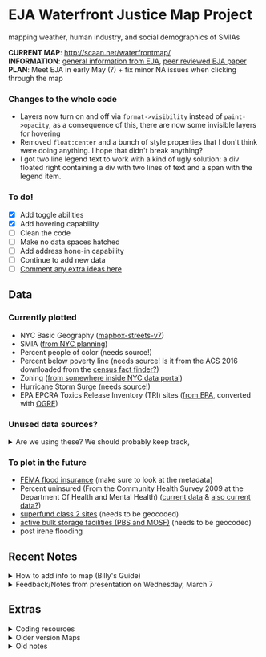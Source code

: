 # EJA Waterfront Justice Map Project
mapping weather, human industry, and social demographics of SMIAs  
  
**CURRENT MAP**: http://scaan.net/waterfrontmap/  
**INFORMATION**: [general information from EJA](http://www.nyc-eja.org/campaigns/waterfront-justice-project/), [peer reviewed EJA paper](http://www.tandfonline.com/doi/full/10.1080/13549839.2014.949644?scroll=top&needAccess=true)  
**PLAN**: Meet EJA in early May (?) + fix minor NA issues when clicking through the map

### Changes to the whole code 
- Layers now turn on and off via `format->visibility` instead of `paint->opacity`, as a consequence of this, there are now some invisible layers for hovering 
- Removed `float:center` and a bunch of style properties that I don't think were doing anything. I hope that didn't break anything?
- I got two line legend text to work with a kind of ugly solution: a div floated right containing a div with two lines of text and a span with the legend item. 

### To do!
 
- [x] Add toggle abilities 
- [x] Add hovering capability
- [ ] Clean the code 
- [ ] Make no data spaces hatched 
- [ ] Add address hone-in capability
- [ ] Continue to add new data
- [ ] [Comment any extra ideas here](https://docs.google.com/document/d/1FwlZTbRV0J3WiBpiMt1InUbtlwiGd-douNtTXKUXKMo/edit)

## Data 

### Currently plotted
-  NYC Basic Geography ([mapbox-streets-v7](https://www.mapbox.com/vector-tiles/mapbox-streets-v7/))
-  SMIA ([from NYC planning](https://www1.nyc.gov/site/planning/data-maps/open-data/dwn-wrp.page))
-  Percent people of color (needs source!)
-  Percent below poverty line (needs source! Is it from the ACS 2016 downloaded from the [census fact finder?](https://factfinder.census.gov/faces/nav/jsf/pages/download_center.xhtml))
-  Zoning ([from somewhere inside NYC data portal](http://data.beta.nyc//dataset/635e26b3-2acf-4f55-8780-2619660fdf66/resource/e5528464-9a00-40a7-8b85-21e9b25d6c24/download/d52d598c77484806876b8f897d51f805nyczoning.geojson))
-  Hurricane Storm Surge (needs source!)
-  EPA EPCRA Toxics Release Inventory (TRI) sites ([from EPA](https://www.epa.gov/toxics-release-inventory-tri-program/tri-basic-data-files-calendar-years-1987-2016), converted with [OGRE](http://ogre.adc4gis.com/))

### Unused data sources?
<details><summary>Are we using these? We should probably keep track,</summary>   

- [NYC shape files](https://www1.nyc.gov/site/planning/data-maps/open-data.page) (I don't think we're using this?)
- [Demographic data from ACS](http://www1.nyc.gov/site/planning/data-maps/nyc-population/american-community-survey.page) (How are we downloading this, and is it for race or poverty or both?)
- [Census TIGER data](https://www.census.gov/geo/maps-data/data/tiger-data.html) (I don't think we're using this?)
- [Neighborhood Data](http://data.beta.nyc/dataset/pediacities-nyc-neighborhoods) (I don't think we're using this?)
- [Poverty Data](https://factfinder.census.gov/faces/tableservices/jsf/pages/productview.xhtml?src=bkmk) (But the link is broken)
  
</details>

### To plot in the future
- [FEMA flood insurance](http://www.region2coastal.com/view-flood-maps-data/view-preliminary-flood-map-data/) (make sure to look at the metadata)
- Percent uninsured (From the Community Health Survey 2009 at the Department Of Health
  and Mental Health) ([current data](https://a816-healthpsi.nyc.gov/epiquery/CHS/CHSXIndex.html) & [also current data?](https://www1.nyc.gov/site/doh/data/health-tools/maps-gis-data-files-for-download.page))
- [superfund class 2 sites](https://www.dec.ny.gov/cfmx/extapps/derexternal/index.cfm?pageid=3) (needs to be geocoded)
- [active bulk storage facilities (PBS and MOSF)](https://www.dec.ny.gov/cfmx/extapps/derexternal/index.cfm?pageid=4) (needs to be geocoded)
- post irene flooding

## Recent Notes 
<details><summary>How to add info to map (Billy's Guide)</summary>
	
1. Convert to geojson (if necessary).
2. Use [mapshaper](http://mapshaper.org/) or similar website to check
   that the geography info in the geojson is correct.
3. Use the notebook `WFM_datahists` jupyter notebook in this directory
   to check the other properties (we should probably re-write the code
   there to make it a little easier to load in geojson and inspect the
   various properties).
4. You may need to add a field that is either a calculation on the
   existing properties (like `Perc_POC_P003009` in
   `reduced_census.geojson`) or a simplification of an existing property
   (like `Human_Readable_Zone` in `nyzd.geojson`)
5. Find the field you want to plot and determine its values.
6. Go to `index.html` and find the various `map.addLayer` commands. If
   your data is categorical, base it on the `"Zoning"` layer; if it's
   numerical, base it on the `"Percent People of Color"`
   layer. Use [Color Brewer](http://colorbrewer2.org/) to find colors
   (python's `seaborn` library also has a very good selection of
   palettes; you can see an example of how to get hex codes from
   `seaborn` at the top of the notebook). Make sure to give your layer
   a descriptive id.
7. Add a legend near the top with the other legends. This should be
   very similar to the `fill-color` field in your layer. Make sure
   your legend has a descriptive id.
8. Find the `toggleableLayerIds`, `toggleableLegendIds`, and
   `dataNames` variables at the bottom of the `index.html` files. Add
   the layer id to `toggleableLayerIds`, the layer id : legend id pair
   to `toggleableLegendIds`, and the property name : some explanatory
   text pair to `dataNames`..
9. That should be it! But it probably won't be. Your browser developer
   tools may help determine what's going on. Common issues are issues
   with the geojson's geography info (but step 2 should've helped you
   check that) and type issues (if the data is stored as a number and
   your comparing it to strings, for example).
   
</details>

<details><summary>Feedback/Notes from presentation on Wednesday, March 7</summary>  
	
Presented the map we have so far to the broader ScAAN group to try and
get people's impressions and hear some feedback. 
People were very
impressed with the map and thought, if we could make it more general,
that it would be a powerful framework to try and visualize inequity
across the city. Would also be very cool (though fairly difficult) to do a Monte
Carlo-type approach as used in gerrymandering cases: how do the
current distributions of SMIAs compare to randomly generated ones? People made a bunch of things for other
data they'd be interested in seeing on the map:  

 - air quality index (apparently real estate agents have access to
   this somehow)
 - total population
 - hospital admissions for asthma or other environmental-related
   issues (though probably too complex?)
 - what's in the SMIA (both the points shown in the report as well as
   information on the businesses / plants there)
 - average income
 - school funding
 - distance to / wait at nearest polling place

</details>



## Extras
<details><summary> Coding resources </summary>  
	
### Coding Sources
- [pyshp](https://pypi.python.org/pypi/pyshp), python library that
  looks like it might be able to read shape files and write GeoJSONs.
    - [gist](https://gist.github.com/frankrowe/6071443) to read in a
      shape file and save a GeoJSON
- [mapbox](https://www.mapbox.com/), the platform we're using
- [#BagItNYC map](http://bagitnyc.org/map/), map that partly inspired
  us

### Mapbox resources
- [how to add layers](https://www.mapbox.com/mapbox-gl-js/example/toggle-layers/)
- [how to make a choropleth](https://www.mapbox.com/help/choropleth-studio-gl-pt-1/)
- [style specs](https://www.mapbox.com/mapbox-gl-js/style-spec/)
- [choropleth example](https://www.mapbox.com/mapbox-gl-js/example/updating-choropleth/)
- [this](https://www.mapbox.com/help/mapbox-gl-js-expressions/) will
  probably be helpful in drawing a circle with a half mile / mile
	  radius from the SMIA borders
</details>


<details><summary> Older version Maps </summary>

- [Billy's](https://api.mapbox.com/styles/v1/billbrod/cj97ob0wq0s2w2rph9kkdgpck.html?fresh=true&title=true&access_token=pk.eyJ1IjoiYmlsbGJyb2QiLCJhIjoiY2o5N21wOWV5MDFlYjJ5bGd4aW9jZWwxNiJ9.LpT502DJ1ruuPRLp3AW_ow#10.0/40.675708/-73.891521/0)
- [Maija's](https://api.mapbox.com/styles/v1/mh3155/cjcp8bg653u402rprz0sf5jl6.html?fresh=true&title=true&access_token=pk.eyJ1IjoibWgzMTU1IiwiYSI6ImNqOXJqNHJ5YTZjd28ycXM0Z2dubTJjaXMifQ.czkeapIuZDbzsydf5oH7wg#9.6/40.724588/-73.998055/0)
</details>

<details><summary> Old notes </summary>
	
### Brainstorm Goals of this project: make a very cool interactive map
I. What information should it show?
Relevant quantities of interest mapped across significant maritime and industrial areas (SMIAs)
Currently they are showing:
1. weather events
    - storm surges (NYSEMO Hurricane Storm Surge Zones)
    - damage from Irene
2. land use (is it residential / commercial etc?)
3. threats to public health and dangerous /toxic businesses 
    - manufacturing zoning districts
    - Class 2 superfund sites
    - DEC active bulk storage facilities
    - EPCRA toxic release inventory sites
4. all contrasted against social issues
    - how many POC live in the area
    - population below 200% poverty
    - percent population uninsured
    
II. What cool things should it do (product experience)?
- switch layers
- scroll
- zoom
- clicking to see things
- time courses if data allows for it?

III. What is the data like?
Aggregated from many public sources but it seems some is private since they say they it “relies, wherever possible, on publicly available data-sets and methodologies that could be reproduced by city planners and EJ communities working in collaboration”. But we can probably ask them for their downloaded / aggregated copy?  
-  [New York citys Waterfront Revitalization Program](https://www1.nyc.gov/site/planning/data-maps/open-data/dwn-wrp.page)- information geodata/ shapefiles about SMIA, CZB and other types of waterfront boundaries
- Storm surges -> New York state emergencey management office
- Land zoning and use -> NYC dept of planning
- Toxics -> US EPA TRI programme
- Demographics-> from the US census bureau and NYC-DOMH  


IV. What map making tool is the best for these constraints? 
- Brainstorm options / pros / cons (*** recommended by others)
- Openlayers ***
- Leaflet 
- MapBox ***
- SVG
- Google fusion tables
- Google maps API
- CartoDB
- QGIS
- D3
- Tableau
</details>


